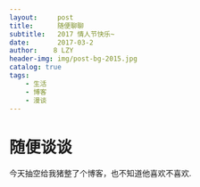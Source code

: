 ```yaml
---
layout:     post
title:      随便聊聊
subtitle:   2017 情人节快乐~ 
date:       2017-03-2
author:    8 LZY
header-img: img/post-bg-2015.jpg
catalog: true
tags:
    - 生活
    - 博客
    - 漫谈
---
```


# 随便谈谈

今天抽空给我猪整了个博客，也不知道他喜欢不喜欢.






